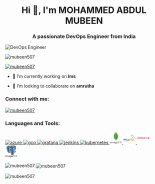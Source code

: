 <h1 align="center">Hi 👋, I'm MOHAMMED ABDUL MUBEEN</h1>
<h3 align="center">A passionate DevOps Engineer from India</h3>
<img aligh="right" alt="DevOps Engineer" width="400" src="https://media.geeksforgeeks.org/wp-content/uploads/20220906182153/DevOpsEngineerSalary.gif">

<p align="left"> <img src="https://komarev.com/ghpvc/?username=mubeen507&label=Profile%20views&color=0e75b6&style=flat" alt="mubeen507" /> </p>

<p align="left"> <a href="https://github.com/ryo-ma/github-profile-trophy"><img src="https://github-profile-trophy.vercel.app/?username=mubeen507" alt="mubeen507" /></a> </p>

- 🔭 I’m currently working on **lms**

- 👯 I’m looking to collaborate on **amrutha**

<h3 align="left">Connect with me:</h3>
<p align="left">
<a href="https://linkedin.com/in/mubeen507" target="blank"><img align="center" src="https://raw.githubusercontent.com/rahuldkjain/github-profile-readme-generator/master/src/images/icons/Social/linked-in-alt.svg" alt="mubeen507" height="30" width="40" /></a>
</p>

<h3 align="left">Languages and Tools:</h3>
<p align="left"> <a href="https://azure.microsoft.com/en-in/" target="_blank" rel="noreferrer"> <img src="https://www.vectorlogo.zone/logos/microsoft_azure/microsoft_azure-icon.svg" alt="azure" width="40" height="40"/> </a> <a href="https://cloud.google.com" target="_blank" rel="noreferrer"> <img src="https://www.vectorlogo.zone/logos/google_cloud/google_cloud-icon.svg" alt="gcp" width="40" height="40"/> </a> <a href="https://grafana.com" target="_blank" rel="noreferrer"> <img src="https://www.vectorlogo.zone/logos/grafana/grafana-icon.svg" alt="grafana" width="40" height="40"/> </a> <a href="https://www.jenkins.io" target="_blank" rel="noreferrer"> <img src="https://www.vectorlogo.zone/logos/jenkins/jenkins-icon.svg" alt="jenkins" width="40" height="40"/> </a> <a href="https://kubernetes.io" target="_blank" rel="noreferrer"> <img src="https://www.vectorlogo.zone/logos/kubernetes/kubernetes-icon.svg" alt="kubernetes" width="40" height="40"/> </a> <a href="https://www.mongodb.com/" target="_blank" rel="noreferrer"> <img src="https://raw.githubusercontent.com/devicons/devicon/master/icons/mongodb/mongodb-original-wordmark.svg" alt="mongodb" width="40" height="40"/> </a> <a href="https://www.mysql.com/" target="_blank" rel="noreferrer"> <img src="https://raw.githubusercontent.com/devicons/devicon/master/icons/mysql/mysql-original-wordmark.svg" alt="mysql" width="40" height="40"/> </a> <a href="https://www.oracle.com/" target="_blank" rel="noreferrer"> <img src="https://raw.githubusercontent.com/devicons/devicon/master/icons/oracle/oracle-original.svg" alt="oracle" width="40" height="40"/> </a> <a href="https://www.postgresql.org" target="_blank" rel="noreferrer"> <img src="https://raw.githubusercontent.com/devicons/devicon/master/icons/postgresql/postgresql-original-wordmark.svg" alt="postgresql" width="40" height="40"/> </a> </p>

<p><img align="left" src="https://github-readme-stats.vercel.app/api/top-langs?username=mubeen507&show_icons=true&locale=en&layout=compact" alt="mubeen507" /></p>

<p>&nbsp;<img align="center" src="https://github-readme-stats.vercel.app/api?username=mubeen507&show_icons=true&locale=en" alt="mubeen507" /></p>

<p><img align="center" src="https://github-readme-streak-stats.herokuapp.com/?user=mubeen507&" alt="mubeen507" /></p>

